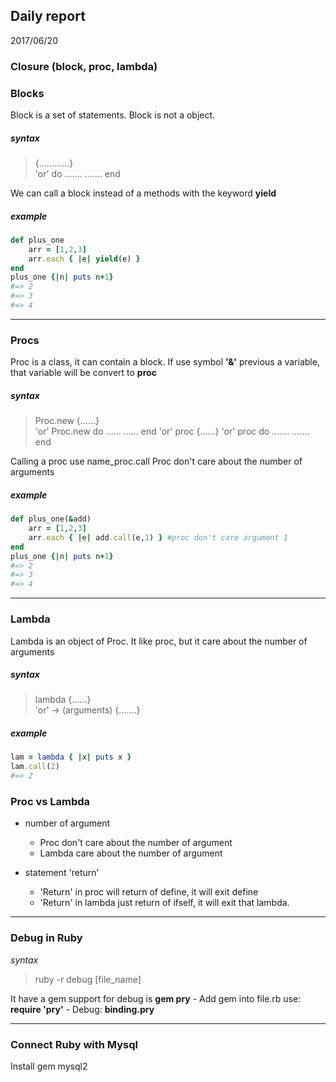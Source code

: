## Daily report 
2017/06/20
### Closure (block, proc, lambda)
### Blocks
Block is a set of statements. Block is not a object. 
##### *syntax*
> {............}   
>  'or'
>  do
>  .......
>  .......
>  end

We can call a block instead of a methods with the keyword **yield** 
##### *example*
```ruby
def plus_one
	arr = [1,2,3]
	arr.each { |e| yield(e) } 
end
plus_one {|n| puts n+1}
#=> 2
#=> 3
#=> 4
```
_____
### Procs
Proc is a class, it can contain a block.
If use symbol **'&'** previous a variable, that variable will be convert to **proc** 
##### *syntax*
>  Proc.new {......}   
>  'or'
>  Proc.new do
>  ......
>  ......
>  end
>  'or'
>  proc {......}
>  'or'
>  proc do
>  .......
>  .......
>  end

Calling a proc use name_proc.call
Proc don't care about the number of arguments
##### *example*
```ruby
def plus_one(&add)
	arr = [1,2,3]
	arr.each { |e| add.call(e,1) } #proc don't care argument 1 
end
plus_one {|n| puts n+1}
#=> 2
#=> 3
#=> 4
```
_____
### Lambda
Lambda is an object of Proc. It like proc, but it care about the number of arguments
##### *syntax*
>  lambda {......}   
>  'or'
>  -> (arguments) {.......}

##### *example*
```ruby
lam = lambda { |x| puts x }
lam.call(2)
#=> 2
```
### Proc vs Lambda
-	number of argument
	-	Proc don't care about the number of argument
	-	Lambda care about the number of argument
	
-	statement 'return'
	-	'Return' in proc will return of define, it will exit define
	-	'Return' in lambda just return of ifself, it will exit that lambda.
_____
### Debug in Ruby
*syntax*
> ruby -r debug [file_name]

It have a gem support for debug is **gem pry**
	-	Add gem into file.rb use: **require 'pry'**
	-	Debug: **binding.pry**
_____
### Connect Ruby with Mysql
Install gem mysql2


